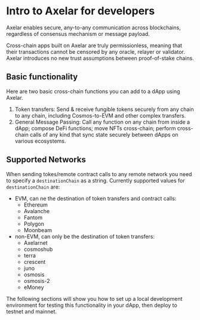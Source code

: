 # Intro to Axelar for developers

Axelar enables secure, any-to-any communication across blockchains, regardless of consensus mechanism or message payload.

Cross-chain apps built on Axelar are truly permissionless, meaning that their transactions cannot be censored by any oracle, relayer or validator. Axelar introduces no new trust assumptions between proof-of-stake chains.

## Basic functionality

Here are two basic cross-chain functions you can add to a dApp using Axelar.

1. Token transfers: Send & receive fungible tokens securely from any chain to any chain, including Cosmos-to-EVM and other complex transfers.
2. General Message Passing: Call any function on any chain from inside a dApp; compose DeFi functions; move NFTs cross-chain; perform cross-chain calls of any kind that sync state securely between dApps on various ecosystems.

## Supported Networks

When sending tokes/remote contract calls to any remote network you need to specify a `destinationChain` as a string. Currently supported values for `destinationChain` are:

- EVM, can ne the destination of token transfers and contract calls:
  - Ethereum
  - Avalanche
  - Fantom
  - Polygon
  - Moonbeam
- non-EVM, can only be the destination of token transfers:
  - Axelarnet
  - cosmoshub
  - terra
  - crescent
  - juno
  - osmosis
  - osmosis-2
  - eMoney

The following sections will show you how to set up a local development environment for testing this functionality in your dApp, then deploy to testnet and mainnet.

